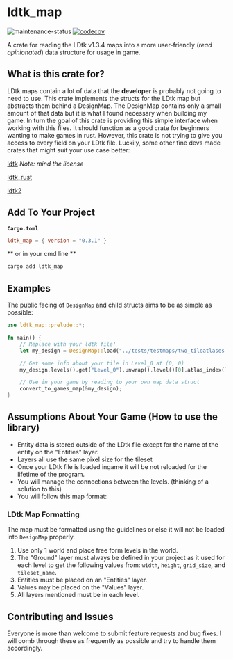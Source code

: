 # ldtk_map
![maintenance-status](https://img.shields.io/badge/maintenance-actively--developed-brightgreen.svg)
[![codecov](https://codecov.io/github/benlloyd50/ldtk_map/branch/master/graph/badge.svg?token=LIAEO385H6)](https://codecov.io/github/benlloyd50/ldtk_map)

A crate for reading the LDtk v1.3.4 maps into a more user-friendly (*read opinionated*) data structure for usage in game.

## What is this crate for?
LDtk maps contain a lot of data that the __developer__ is probably not going to need to use.
This crate implements the structs for the LDtk map but abstracts them behind a DesignMap.
The DesignMap contains only a small amount of that data but it is what I found necessary when building my game.
In turn the goal of this crate is providing this simple interface when working with this files.
It should function as a good crate for beginners wanting to make games in rust.
However, this crate is not trying to give you access to every field on your LDtk file.
Luckily, some other fine devs made crates that might suit your use case better:

[ldtk](https://crates.io/crates/ldtk) *Note: mind the license*

[ldtk_rust](https://crates.io/crates/ldtk_rust)

[ldtk2](https://crates.io/crates/ldtk2)


## Add To Your Project
**`Cargo.toml`**

```toml
ldtk_map = { version = "0.3.1" }
```

** or in your cmd line **

```bash
cargo add ldtk_map
```

## Examples
The public facing of `DesignMap` and child structs aims to be as simple as possible:
```rust
use ldtk_map::prelude::*;

fn main() {
    // Replace with your ldtk file!
    let my_design = DesignMap::load("../tests/testmaps/two_tileatlases.ldtk");

    // Get some info about your tile in Level_0 at (0, 0)
    my_design.levels().get("Level_0").unwrap().level()[0].atlas_index();

    // Use in your game by reading to your own map data struct
    convert_to_games_map(&my_design);
}
```

## Assumptions About Your Game (How to use the library)
- Entity data is stored outside of the LDtk file except for the name of the entity on the "Entities" layer.
- Layers all use the same pixel size for the tileset
- Once your LDtk file is loaded ingame it will be not reloaded for the lifetime of the program.
- You will manage the connections between the levels. (thinking of a solution to this)
- You will follow this map format:

### LDtk Map Formatting
The map must be formatted using the guidelines or else it will not be loaded into `DesignMap` properly.
1. Use only 1 world and place free form levels in the world.
2. The "Ground" layer must always be defined in your project as it used for each level to get the following values from: `width`, `height`, `grid_size`, and `tileset_name`.
3. Entities must be placed on an "Entities" layer.
4. Values may be placed on the "Values" layer.
5. All layers mentioned must be in each level.

## Contributing and Issues
Everyone is more than welcome to submit feature requests and bug fixes.
I will comb through these as frequently as possible and try to handle them accordingly.

